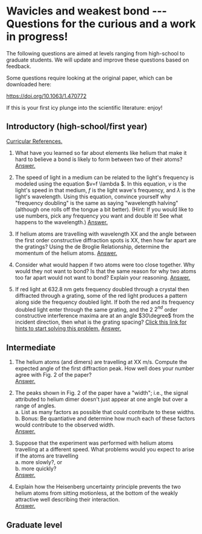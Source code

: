 # Wavicles and weakest bond --- Questions for the curious and a work in progress!

The following questions are aimed at levels ranging from high-school to graduate students.  We will update and improve these questions based on feedback.

Some questions require looking at the original paper, which can be downloaded here: 

https://doi.org/10.1063/1.470772

If this is your first icy plunge into the scientific literature: enjoy!

## Introductory (high-school/first year)
[Curricular References.](./answers/curricularreference.md)

1. What have you learned so far about elements like helium that make it hard to believe a bond is likely to form between two of their atoms? [Answer.](./answers/noblegases.md)


2. The speed of light in a medium can be related to the light's frequency is modeled using the equation $v=f \lambda $. In this equation, $v$ is the light's speed in that medium, $f$ is the light wave's frequency, and $\lambda$ is the light's wavelength. Using this equation, convince yourself why "frequency doubling" is the same as saying "wavelength halving" (although one rolls off the tongue a bit better). (Hint: If you would like to use numbers, pick any frequency you want and double it! See what happens to the wavelength.)  [Answer.](./answers/frequencydoubling.md) 


3. If helium atoms are travelling with wavelength XX and the angle between the first order constructive diffraction spots is XX, then how far apart are the gratings? Using the de Broglie Relationship, determine the momentum of the helium atoms. [Answer.](./answers/Diffractiongratingdistance.md)


4. Consider what would happen if two atoms were too close together. Why would they not want to bond? Is that the same reason for why two atoms too far apart would not want to bond? Explain your reasoning. [Answer.](./answers/Whywontatomsbond.md) 

5. If red light at 632.8 nm gets frequency doubled through a crystal then diffracted through a grating, some of the red light produces a pattern along side the frequency doubled light. If both the red and its frequency doubled light enter through the same grating, and the 2 $2^{nd}$ order constructive interference maxima are at an angle $30\degree$ from the incident direction, then what is the grating spacing? [Click this link for hints to start solving this problem.](./answers/applicationofredandbluelightHINT.md) [Answer.](./answer/Applicationofredandbluelight.md)


## Intermediate

1.  The helium atoms (and dimers) are travelling at XX m/s.  Compute the expected angle of the first diffraction peak.  How well does your number agree with Fig. 2 of the paper?\
[Answer.](./answers/compute_diffraction_angle.md)

2. The peaks shown in Fig. 2 of the paper have a "width"; i.e., the signal attributed to helium dimer doesn't just appear at one angle but over a range of angles.  
a. List as many factors as possible that could contribute to these widths.  
b. Bonus: Be quantiative and determine how much each of these factors would contribute to the observed width.\
[Answer.](./answers/peak_widths.md)

3. Suppose that the experiment was performed with helium atoms travelling at a different speed.  What problems would you expect to arise if the atoms are travelling  
a. more slowly?, or   
b. more quickly?\
[Answer.](./answers/different_speeds.md)

4. Explain how the Heisenberg uncertainty principle prevents the two helium atoms from sitting motionless, at the bottom of the weakly attractive well describing their interaction.\
[Answer.](./answers/hup.md)

## Graduate level


